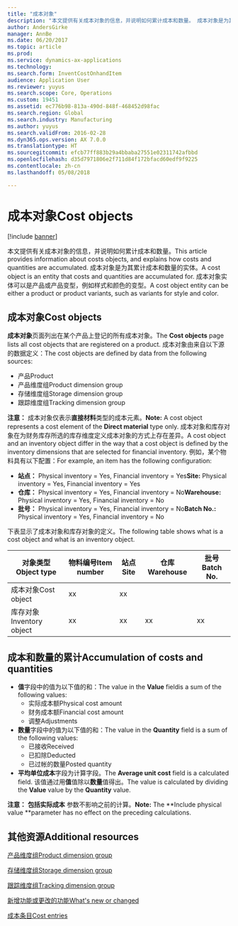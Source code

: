 ```yaml
---
title: "成本对象"
description: "本文提供有关成本对象的信息，并说明如何累计成本和数量。 成本对象是为其累计成本和数量的实体。 成本对象实体可以是产品或产品变型，例如样式和颜色的变型。"
author: AndersGirke
manager: AnnBe
ms.date: 06/20/2017
ms.topic: article
ms.prod: 
ms.service: dynamics-ax-applications
ms.technology: 
ms.search.form: InventCostOnhandItem
audience: Application User
ms.reviewer: yuyus
ms.search.scope: Core, Operations
ms.custom: 19451
ms.assetid: ec776b98-813a-490d-848f-468452d98fac
ms.search.region: Global
ms.search.industry: Manufacturing
ms.author: yuyus
ms.search.validFrom: 2016-02-28
ms.dyn365.ops.version: AX 7.0.0
ms.translationtype: HT
ms.sourcegitcommit: efcb77ff883b29a4bbaba27551e02311742afbbd
ms.openlocfilehash: d35d7971806e2f711d84f172bfacd60edf9f9225
ms.contentlocale: zh-cn
ms.lasthandoff: 05/08/2018

---
```


# <a name="cost-objects"></a><span data-ttu-id="d1e77-105">成本对象</span><span class="sxs-lookup"><span data-stu-id="d1e77-105">Cost objects</span></span>

[!include [banner](../includes/banner.md)]

<span data-ttu-id="d1e77-106">本文提供有关成本对象的信息，并说明如何累计成本和数量。</span><span class="sxs-lookup"><span data-stu-id="d1e77-106">This article provides information about costs objects, and explains how costs and quantities are accumulated.</span></span> <span data-ttu-id="d1e77-107">成本对象是为其累计成本和数量的实体。</span><span class="sxs-lookup"><span data-stu-id="d1e77-107">A cost object is an entity that costs and quantities are accumulated for.</span></span> <span data-ttu-id="d1e77-108">成本对象实体可以是产品或产品变型，例如样式和颜色的变型。</span><span class="sxs-lookup"><span data-stu-id="d1e77-108">A cost object entity can be either a product or product variants, such as variants for style and color.</span></span>  

## <a name="cost-objects"></a><span data-ttu-id="d1e77-109">成本对象</span><span class="sxs-lookup"><span data-stu-id="d1e77-109">Cost objects</span></span>

<span data-ttu-id="d1e77-110">**成本对象**页面列出在某个产品上登记的所有成本对象。</span><span class="sxs-lookup"><span data-stu-id="d1e77-110">The **Cost objects** page lists all cost objects that are registered on a product.</span></span> <span data-ttu-id="d1e77-111">成本对象由来自以下源的数据定义：</span><span class="sxs-lookup"><span data-stu-id="d1e77-111">The cost objects are defined by data from the following sources:</span></span>

-   <span data-ttu-id="d1e77-112">产品</span><span class="sxs-lookup"><span data-stu-id="d1e77-112">Product</span></span>
-   <span data-ttu-id="d1e77-113">产品维度组</span><span class="sxs-lookup"><span data-stu-id="d1e77-113">Product dimension group</span></span>
-   <span data-ttu-id="d1e77-114">存储维度组</span><span class="sxs-lookup"><span data-stu-id="d1e77-114">Storage dimension group</span></span>
-   <span data-ttu-id="d1e77-115">跟踪维度组</span><span class="sxs-lookup"><span data-stu-id="d1e77-115">Tracking dimension group</span></span>

<span data-ttu-id="d1e77-116">**注意：** 成本对象仅表示**直接材料**类型的成本元素。</span><span class="sxs-lookup"><span data-stu-id="d1e77-116">**Note:** A cost object represents a cost element of the **Direct material** type only.</span></span> <span data-ttu-id="d1e77-117">成本对象和库存对象在为财务库存所选的库存维度定义成本对象的方式上存在差异。</span><span class="sxs-lookup"><span data-stu-id="d1e77-117">A cost object and an inventory object differ in the way that a cost object is defined by the inventory dimensions that are selected for financial inventory.</span></span> <span data-ttu-id="d1e77-118">例如，某个物料具有以下配置：</span><span class="sxs-lookup"><span data-stu-id="d1e77-118">For example, an item has the following configuration:</span></span>

-   <span data-ttu-id="d1e77-119">**站点：** Physical inventory = Yes, Financial inventory = Yes</span><span class="sxs-lookup"><span data-stu-id="d1e77-119">**Site:** Physical inventory = Yes, Financial inventory = Yes</span></span>
-   <span data-ttu-id="d1e77-120">**仓库：** Physical inventory = Yes, Financial inventory = No</span><span class="sxs-lookup"><span data-stu-id="d1e77-120">**Warehouse:** Physical inventory = Yes, Financial inventory = No</span></span>
-   <span data-ttu-id="d1e77-121">**批号：** Physical inventory = Yes, Financial inventory = No</span><span class="sxs-lookup"><span data-stu-id="d1e77-121">**Batch No.:** Physical inventory = Yes, Financial inventory = No</span></span>

<span data-ttu-id="d1e77-122">下表显示了成本对象和库存对象的定义。</span><span class="sxs-lookup"><span data-stu-id="d1e77-122">The following table shows what is a cost object and what is an inventory object.</span></span>

| <span data-ttu-id="d1e77-123">对象类型</span><span class="sxs-lookup"><span data-stu-id="d1e77-123">Object type</span></span>      | <span data-ttu-id="d1e77-124">物料编号</span><span class="sxs-lookup"><span data-stu-id="d1e77-124">Item number</span></span> | <span data-ttu-id="d1e77-125">站点</span><span class="sxs-lookup"><span data-stu-id="d1e77-125">Site</span></span> | <span data-ttu-id="d1e77-126">仓库</span><span class="sxs-lookup"><span data-stu-id="d1e77-126">Warehouse</span></span> | <span data-ttu-id="d1e77-127">批号</span><span class="sxs-lookup"><span data-stu-id="d1e77-127">Batch No.</span></span> |
|------------------|-------------|------|-----------|-----------|
| <span data-ttu-id="d1e77-128">成本对象</span><span class="sxs-lookup"><span data-stu-id="d1e77-128">Cost object</span></span>      | <span data-ttu-id="d1e77-129"> x</span><span class="sxs-lookup"><span data-stu-id="d1e77-129">x</span></span>           | <span data-ttu-id="d1e77-130"> x</span><span class="sxs-lookup"><span data-stu-id="d1e77-130">x</span></span>    |           |           |
| <span data-ttu-id="d1e77-131">库存对象</span><span class="sxs-lookup"><span data-stu-id="d1e77-131">Inventory object</span></span> | <span data-ttu-id="d1e77-132"> x</span><span class="sxs-lookup"><span data-stu-id="d1e77-132">x</span></span>           | <span data-ttu-id="d1e77-133"> x</span><span class="sxs-lookup"><span data-stu-id="d1e77-133">x</span></span>    |  <span data-ttu-id="d1e77-134"> x</span><span class="sxs-lookup"><span data-stu-id="d1e77-134">x</span></span>        | <span data-ttu-id="d1e77-135"> x</span><span class="sxs-lookup"><span data-stu-id="d1e77-135">x</span></span>         |

## <a name="accumulation-of-costs-and-quantities"></a><span data-ttu-id="d1e77-136">成本和数量的累计</span><span class="sxs-lookup"><span data-stu-id="d1e77-136">Accumulation of costs and quantities</span></span>
-   <span data-ttu-id="d1e77-137">**值**字段中的值为以下值的和：</span><span class="sxs-lookup"><span data-stu-id="d1e77-137">The value in the **Value** fieldis a sum of the following values:</span></span>
    -   <span data-ttu-id="d1e77-138">实际成本额</span><span class="sxs-lookup"><span data-stu-id="d1e77-138">Physical cost amount</span></span>
    -   <span data-ttu-id="d1e77-139">财务成本额</span><span class="sxs-lookup"><span data-stu-id="d1e77-139">Financial cost amount</span></span>
    -   <span data-ttu-id="d1e77-140">调整</span><span class="sxs-lookup"><span data-stu-id="d1e77-140">Adjustments</span></span>
-   <span data-ttu-id="d1e77-141">**数量**字段中的值为以下值的和：</span><span class="sxs-lookup"><span data-stu-id="d1e77-141">The value in the **Quantity** field is a sum of the following values:</span></span>
    -   <span data-ttu-id="d1e77-142">已接收</span><span class="sxs-lookup"><span data-stu-id="d1e77-142">Received</span></span>
    -   <span data-ttu-id="d1e77-143">已扣除</span><span class="sxs-lookup"><span data-stu-id="d1e77-143">Deducted</span></span>
    -   <span data-ttu-id="d1e77-144">已过帐的数量</span><span class="sxs-lookup"><span data-stu-id="d1e77-144">Posted quantity</span></span>
-   <span data-ttu-id="d1e77-145">**平均单位成本**字段为计算字段。</span><span class="sxs-lookup"><span data-stu-id="d1e77-145">The **Average unit cost** field is a calculated field.</span></span> <span data-ttu-id="d1e77-146">该值通过用**值**值除以**数量**值得出。</span><span class="sxs-lookup"><span data-stu-id="d1e77-146">The value is calculated by dividing the **Value** value by the **Quantity** value.</span></span>

<span data-ttu-id="d1e77-147">**注意：** **包括实际成本** 参数不影响之前的计算。</span><span class="sxs-lookup"><span data-stu-id="d1e77-147">**Note:** The **Include physical value **parameter has no effect on the preceding calculations.</span></span>

<a name="additional-resources"></a><span data-ttu-id="d1e77-148">其他资源</span><span class="sxs-lookup"><span data-stu-id="d1e77-148">Additional resources</span></span>
--------

[<span data-ttu-id="d1e77-149">产品维度组</span><span class="sxs-lookup"><span data-stu-id="d1e77-149">Product dimension group</span></span>](https://technet.microsoft.com/en-us/library/aa499382.aspx)

[<span data-ttu-id="d1e77-150">存储维度组</span><span class="sxs-lookup"><span data-stu-id="d1e77-150">Storage dimension group</span></span>](https://technet.microsoft.com/en-us/library/hh209317.aspx)

[<span data-ttu-id="d1e77-151">跟踪维度组</span><span class="sxs-lookup"><span data-stu-id="d1e77-151">Tracking dimension group</span></span>](https://technet.microsoft.com/en-us/library/hh209465.aspx)

[<span data-ttu-id="d1e77-152">新增功能或更改的功能</span><span class="sxs-lookup"><span data-stu-id="d1e77-152">What's new or changed</span></span>](../../fin-and-ops/get-started/whats-new-changed.md)

[<span data-ttu-id="d1e77-153">成本条目</span><span class="sxs-lookup"><span data-stu-id="d1e77-153">Cost entries</span></span>](cost-entries.md)




